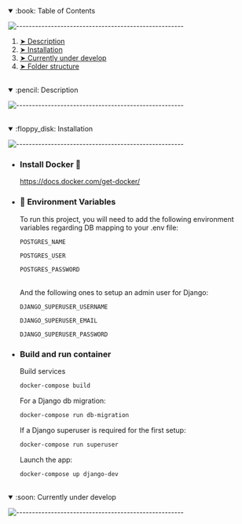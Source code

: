 <!-- TABLE OF CONTENTS -->
<details open="open">

![-----------------------------------------------------](https://raw.githubusercontent.com/andreasbm/readme/master/assets/lines/rainbow.png)

  <summary> :book: Table of Contents</summary>
  <ol>
    <li><a href="#Description"> ➤ Description</a></li>
    <li><a href="#Installation"> ➤ Installation</a></li>
    <li><a href="#Currently-under-develop"> ➤ Currently under develop</a></li>
    <li><a href="#Folder-structure"> ➤ Folder structure</a></li>
  </ol>
</details>

<br>

<details open="open">

![-----------------------------------------------------](https://raw.githubusercontent.com/andreasbm/readme/master/assets/lines/rainbow.png)

<summary><span> :pencil: Description</span></summary>
</details>

<br>

<details open="open">

![-----------------------------------------------------](https://raw.githubusercontent.com/andreasbm/readme/master/assets/lines/rainbow.png)

<summary> :floppy_disk: Installation</summary>

- ### Install Docker :whale:

  https://docs.docker.com/get-docker/

- ### :closed_lock_with_key: Environment Variables

  To run this project, you will need to add the following environment variables regarding DB mapping to your .env file:

  `POSTGRES_NAME`

  `POSTGRES_USER`

  `POSTGRES_PASSWORD`

  <br/>And the following ones to setup an admin user for Django:

  `DJANGO_SUPERUSER_USERNAME`

  `DJANGO_SUPERUSER_EMAIL`

  `DJANGO_SUPERUSER_PASSWORD`

- ### Build and run container

  Build services

  ```bash
  docker-compose build
  ```

  For a Django db migration:

  ```bash
  docker-compose run db-migration
  ```

  If a Django superuser is required for the first setup:

  ```bash
  docker-compose run superuser
  ```

  Launch the app:

  ```bash
  docker-compose up django-dev
  ```
</details>

<br>

<details open="open">

![-----------------------------------------------------](https://raw.githubusercontent.com/andreasbm/readme/master/assets/lines/rainbow.png)

  <summary> :soon: Currently under develop</summary>
</details>